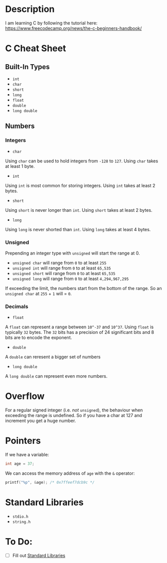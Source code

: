 # Description

I am learning C by following the tutorial here: https://www.freecodecamp.org/news/the-c-beginners-handbook/

# C Cheat Sheet

## Built-In Types

- `int`
- `char`
- `short`
- `long`
- `float`
- `double`
- `long double`

## Numbers

### Integers

- `char`

Using `char` can be used to hold integers from `-128` to `127`. Using `char` takes at least 1 byte.

- `int`

Using `int` is most common for storing integers. Using `int` takes at least 2 bytes.

- `short`

Using `short` is never longer than `int`. Using `short` takes at least 2 bytes.

- `long`

Using `long` is never shorted than `int`. Using `long` takes at least 4 bytes.

### Unsigned

Prepending an integer type with `unsigned` will start the range at 0.

- `unsigned char` will range from `0` to at least `255`
- `unsigned int` will range from `0` to at least `65,535`
- `unsigned short` will range from `0` to at least `65,535`
- `unsigned long` will range from `0` to at least `4,294,967,295`

If exceeding the limit, the numbers start from the bottom of the range. So an `unsigned char` at `255` + `1` will = `0`.

### Decimals

- `float`

A `float` can represent a range between `10^-37` and `10^37`. Using `float` is typically `32` bytes. The `32` bits has 
a precision of 24 significant bits and 8 bits are to encode the exponent.

- `double`

A `double` can reresent a bigger set of numbers

- `long double`

A `long double` can represent even more numbers.

# Overflow

For a regular signed integer (i.e. _not_ `unsigned`), the behaviour when exceeding the range is undefined. So if you
have a char at 127 and increment you get a huge number.

# Pointers

If we have a variable:

```c
int age = 37;
```

We can access the memory address of `age` with the `&` operator:

```c
printf("%p", &age); /* 0x7ffeef7dcb9c */
```

# Standard Libraries

- `stdio.h`
- `string.h`

# To Do:

- [ ] Fill out [Standard Libraries](#standard-libraries)
